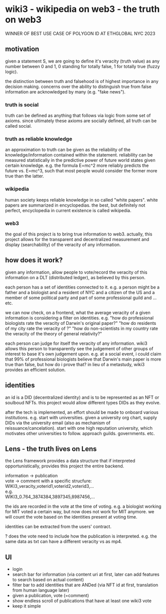 # wiki3 - wikipedia on web3 - the truth on web3

WINNER OF BEST USE CASE OF POLYGON ID AT ETHGLOBAL NYC 2023

## motivation

given a statement S, we are going to define it's veracity (truth value) as any number between 0 and 1, 0 standing for totally false, 1 for totally true (fuzzy logic).

the distinction between truth and falsehood is of highest importance in any decision making. concerns over the ability to distinguish true from false information are acknowledged by many (e.g. "fake news").

### truth is social
truth can be defined as anything that follows via logic from some set of axioms. since ultimately these axioms are socially defined, all truth can be called social.

### truth as reliable knowledge
an approximation to truth can be given as the reliability of the knowledge/information contained within the statement. reliability can be measured statistically in the predictive power of future world states given certain knowledge. e.g. the formula E=mc^2 more reliably predicts the future vs. E=mc^3, such that most people would consider the former more true than the latter.

### wikipedia
human society keeps reliable knowledge in so called "white papers". white papers are summarized in encyclopedias. the best, but definitely not perfect, encyclopedia in current existence is called wikipedia.

### web3
the goal of this project is to bring true information to web3. actually, this project allows for the transparent and decentralized measurement and display (searchability) of the veracity of any information.

## how does it work?

given any information, allow people to vote/record the veracity of this information on a DLT (distributed ledger), as believed by this person.

each person has a set of identities connected to it. e.g. a person might be a father and a biologist and a resident of NYC and a citizen of the US and a member of some political party and part of some professional guild and ... etc.

we can now check, on a frontend, what the average veracity of a given information is considering a filter on identities.
e.g.
"how do professional biologists rate the veracity of Darwin's original paper?"
"how do residents of my city rate the veracity of <some specific tweet>?"
"how do non-scientists in my country rate the veracity of the theory of general relativity?"

each person can judge for itself the veracity of any information. wiki3 allows this person to transparently see the judgement of other groups of interest to base it's own judgement upon. e.g. at a social event, i could claim that 99% of professional biologists believe that Darwin's main paper is more true than false, but how do i prove that? in lieu of a metastudy, wiki3 provides an efficient solution.

## identities

an id is a DID (decentralized identity) and is to be represented as an NFT or soulboud NFTs.
this project would allow different types DIDs as they evolve.

after the tech is implemented, an effort should be made to onboard various institutions. e.g. start with universities. given a university org chart, supply DIDs via the university email (also as mechanism of reissuance/cancelation). start with one high reputation university, which motivates other universities to follow. approach guilds. governments. etc.

## Lens - the truth lives on Lens

the Lens framework provides a data structure that if interpreted opportunistically, provides this project the entire backend.

information -> publication  
vote -> comment with a specific strucfure:  
WIKI3_veracity_voterid1,voterid2,voterid3,...  
e.g.  
WIKI3_0.764_3874384,3897345,8987456,...  

the ids are recorded in the vote at the time of voting. e.g. a biologist working for MIT voted a certain way, but now does not work for MIT anymore. we will count the vote based on the identities present at voting time.

identities can be extracted from the users' contract.

? does the vote need to include how the publication is interpreted. e.g. the same data as txt can have a different veracity vs as mp4.

## UI

- login
- search bar for information (via content uri at first, later can add features to search based on actual content)
- filter bar to add identities that are ANDed (via NFT id at first, translation from human language later)
- given a publication, vote (=comment)
- show endless scroll of publications that have at least one wiki3 vote
- keep it simple

